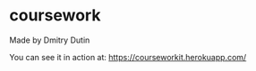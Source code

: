# coursework
Made by Dmitry Dutin

You can see it in action at: https://courseworkit.herokuapp.com/
